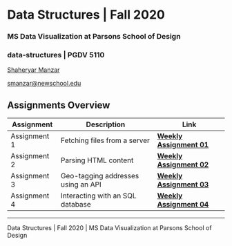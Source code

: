 # Data Structures | Fall 2020 
###  MS Data Visualization at Parsons School of Design

### data-structures | PGDV 5110

[Shaheryar Manzar](https://github.com/shmanzar)

[smanzar@newschool.edu](mailto:smanzar@newshcool.edu)


## Assignments Overview

Assignment | Description | Link 
--- | --- | ---
Assignment 1 | Fetching files from a server | **[Weekly Assignment 01](https://github.com/shmanzar/data-structures/tree/master/weekly-assignment-01)** 
Assignment 2 | Parsing HTML content | **[Weekly Assignment 02](https://github.com/shmanzar/data-structures/tree/master/weekly-assignment-02)** 
Assignment 3 | Geo-tagging addresses using an API | **[Weekly Assignment 03](https://github.com/shmanzar/data-structures/tree/master/weekly-assignment-03)** 
Assignment 4 | Interacting with an SQL database | **[Weekly Assignment 04](https://github.com/shmanzar/data-structures/tree/master/weekly-assignment-04)** 



---

Data Structures | Fall 2020 | MS Data Visualization at Parsons School of Design

